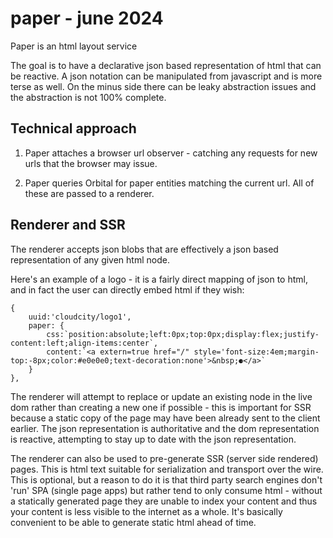 # paper - june 2024

Paper is an html layout service

The goal is to have a declarative json based representation of html that can be reactive.
A json notation can be manipulated from javascript and is more terse as well.
On the minus side there can be leaky abstraction issues and the abstraction is not 100% complete.

## Technical approach

1) Paper attaches a browser url observer - catching any requests for new urls that the browser may issue.

2) Paper queries Orbital for paper entities matching the current url. All of these are passed to a renderer.

## Renderer and SSR

The renderer accepts json blobs that are effectively a json based representation of any given html node.

Here's an example of a logo - it is a fairly direct mapping of json to html, and in fact the user can directly embed html if they wish:

	{
		uuid:'cloudcity/logo1',
		paper: {
			css:`position:absolute;left:0px;top:0px;display:flex;justify-content:left;align-items:center`,
			content:`<a extern=true href="/" style='font-size:4em;margin-top:-8px;color:#e0e0e0;text-decoration:none'>&nbsp;⚈</a>`
		}
	},

The renderer will attempt to replace or update an existing node in the live dom rather than creating a new one if possible - this is important for SSR because a static copy of the page may have been already sent to the client earlier. The json representation is authoritative and the dom representation is reactive, attempting to stay up to date with the json representation.

The renderer can also be used to pre-generate SSR (server side rendered) pages. This is html text suitable for serialization and transport over the wire. This is optional, but a reason to do it is that third party search engines don't 'run' SPA (single page apps) but rather tend to only consume html - without a statically generated page they are unable to index your content and thus your content is less visible to the internet as a whole. It's basically convenient to be able to generate static html ahead of time. 
